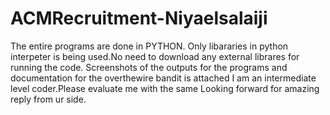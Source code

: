 # ACMRecruitment-Niyaelsalaiji
The entire programs are done in PYTHON.
Only libararies in python interpeter is being used.No need to download any external librares for running the code.
Screenshots of the outputs for the programs and documentation for the overthewire bandit is attached
I am an intermediate level coder.Please evaluate me with the same
Looking forward for amazing reply from ur side.
